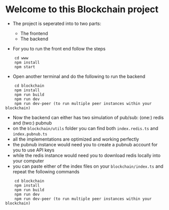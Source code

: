 # Welcome to this Blockchain project

- The project is seperated into to two parts:

  - The frontend
  - The backend

- For you to run the front end follow the steps

```
    cd www
    npm install
    npm start
```

- Open another terminal and do the following to run the backend

```
    cd blockchain
    npm install
    npm run build
    npm run dev
    npm run dev-peer (to run multiple peer instances within your blockchain)
```

- Now the backend can either has two simulation of pub/sub: (one:) redis and (two:) pubnub
- on the `blockchain/utils` folder you can find both `index.redis.ts` and `index.pubnub.ts`
- all the implementations are optimized and working perfectly
- the pubnub instance would need you to create a pubnub account for you to use API keys
- while the redis instance would need you to download redis locally into your computer
- you can paste either of the index files on your `blockchain/index.ts` and repeat the following commands

```
    cd blockchain
    npm install
    npm run build
    npm run dev
    npm run dev-peer (to run multiple peer instances within your blockchain)
```
